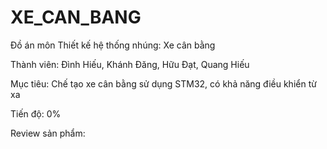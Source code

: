 # XE_CAN_BANG
Đồ án môn Thiết kế hệ thống nhúng: Xe cân bằng

Thành viên: Đình Hiếu, Khánh Đăng, Hữu Đạt, Quang Hiếu

Mục tiêu:
 Chế tạo xe cân bằng sử dụng STM32, có khả năng điều khiển từ xa

Tiến độ: 0%

Review sản phẩm:
